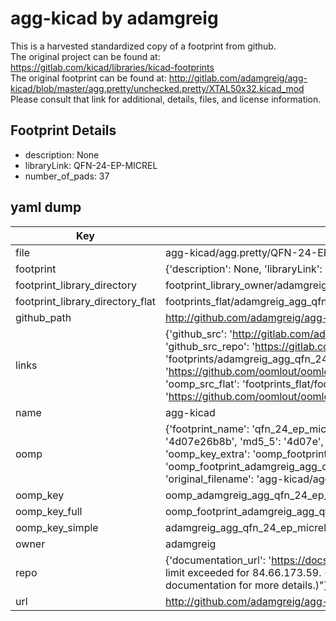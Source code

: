 # agg-kicad by adamgreig  
This is a harvested standardized copy of a footprint from github.  
The original project can be found at:  
https://gitlab.com/kicad/libraries/kicad-footprints  
The original footprint can be found at:
http://gitlab.com/adamgreig/agg-kicad/blob/master/agg.pretty/unchecked.pretty/XTAL50x32.kicad_mod
Please consult that link for additional, details, files, and license information.  
## Footprint Details
* description: None  
* libraryLink: QFN-24-EP-MICREL  
* number_of_pads: 37  
## yaml dump  
| Key | Value |  
| --- | --- |  
| file | agg-kicad/agg.pretty/QFN-24-EP-MICREL.kicad_mod |  
| footprint | {'description': None, 'libraryLink': 'QFN-24-EP-MICREL', 'number_of_pads': 37} |  
| footprint_library_directory | footprint_library_owner/adamgreig_agg-kicad |  
| footprint_library_directory_flat | footprints_flat/adamgreig_agg_qfn_24_ep_micrel/working |  
| github_path | http://github.com/adamgreig/agg-kicad/blob/master/agg.pretty/QFN-24-EP-MICREL.kicad_mod |  
| links | {'github_src': 'http://gitlab.com/adamgreig/agg-kicad/blob/master/agg.pretty/unchecked.pretty/XTAL50x32.kicad_mod', 'github_src_repo': 'https://gitlab.com/kicad/libraries/kicad-footprints', 'oomp_bot': 'footprints/adamgreig_agg_qfn_24_ep_micrel/working', 'oomp_bot_github': 'https://github.com/oomlout/oomlout_oomp_footprint_bot/tree/main/footprints/adamgreig_agg_qfn_24_ep_micrel/working', 'oomp_src_flat': 'footprints_flat/footprints_flat/adamgreig_agg_qfn_24_ep_micrel/working', 'oomp_src_flat_github': 'https://github.com/oomlout/oomlout_oomp_footprint_src/tree/main/footprints_flat/adamgreig_agg_qfn_24_ep_micrel/working'} |  
| name | agg-kicad |  
| oomp | {'footprint_name': 'qfn_24_ep_micrel', 'library_name': 'agg', 'md5': '4d07e26b8b75f08e616dcb9a962ec49d', 'md5_10': '4d07e26b8b', 'md5_5': '4d07e', 'md5_6': '4d07e2', 'oomp_key': 'oomp_adamgreig_agg_qfn_24_ep_micrel', 'oomp_key_extra': 'oomp_footprint_adamgreig_agg_qfn_24_ep_micrel', 'oomp_key_full': 'oomp_footprint_adamgreig_agg_qfn_24_ep_micrel_4d07e2', 'oomp_key_simple': 'adamgreig_agg_qfn_24_ep_micrel', 'original_filename': 'agg-kicad/agg.pretty/QFN-24-EP-MICREL.kicad_mod', 'owner_name': 'adamgreig'} |  
| oomp_key | oomp_adamgreig_agg_qfn_24_ep_micrel |  
| oomp_key_full | oomp_footprint_adamgreig_agg_qfn_24_ep_micrel |  
| oomp_key_simple | adamgreig_agg_qfn_24_ep_micrel |  
| owner | adamgreig |  
| repo | {'documentation_url': 'https://docs.github.com/rest/overview/resources-in-the-rest-api#rate-limiting', 'message': "API rate limit exceeded for 84.66.173.59. (But here's the good news: Authenticated requests get a higher rate limit. Check out the documentation for more details.)"} |  
| url | http://github.com/adamgreig/agg-kicad |  

